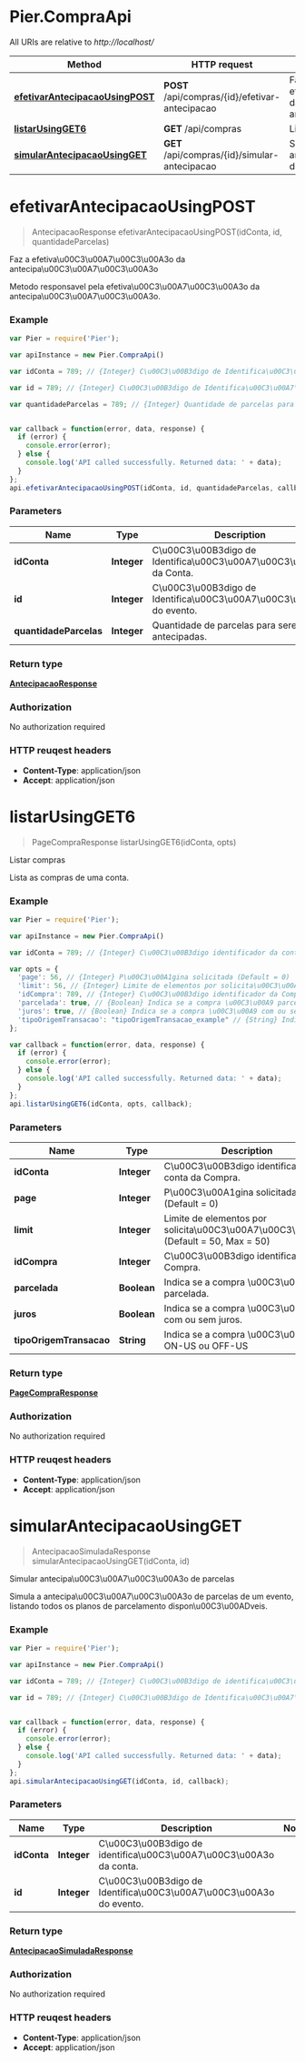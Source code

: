 # Pier.CompraApi

All URIs are relative to *http://localhost/*

Method | HTTP request | Description
------------- | ------------- | -------------
[**efetivarAntecipacaoUsingPOST**](CompraApi.md#efetivarAntecipacaoUsingPOST) | **POST** /api/compras/{id}/efetivar-antecipacao | Faz a efetiva\u00C3\u00A7\u00C3\u00A3o da antecipa\u00C3\u00A7\u00C3\u00A3o
[**listarUsingGET6**](CompraApi.md#listarUsingGET6) | **GET** /api/compras | Listar compras
[**simularAntecipacaoUsingGET**](CompraApi.md#simularAntecipacaoUsingGET) | **GET** /api/compras/{id}/simular-antecipacao | Simular antecipa\u00C3\u00A7\u00C3\u00A3o de parcelas


<a name="efetivarAntecipacaoUsingPOST"></a>
# **efetivarAntecipacaoUsingPOST**
> AntecipacaoResponse efetivarAntecipacaoUsingPOST(idConta, id, quantidadeParcelas)

Faz a efetiva\u00C3\u00A7\u00C3\u00A3o da antecipa\u00C3\u00A7\u00C3\u00A3o

Metodo responsavel pela efetiva\u00C3\u00A7\u00C3\u00A3o da antecipa\u00C3\u00A7\u00C3\u00A3o.

### Example
```javascript
var Pier = require('Pier');

var apiInstance = new Pier.CompraApi()

var idConta = 789; // {Integer} C\u00C3\u00B3digo de Identifica\u00C3\u00A7\u00C3\u00A3o da Conta.

var id = 789; // {Integer} C\u00C3\u00B3digo de Identifica\u00C3\u00A7\u00C3\u00A3o do evento.

var quantidadeParcelas = 789; // {Integer} Quantidade de parcelas para serem antecipadas.


var callback = function(error, data, response) {
  if (error) {
    console.error(error);
  } else {
    console.log('API called successfully. Returned data: ' + data);
  }
};
api.efetivarAntecipacaoUsingPOST(idConta, id, quantidadeParcelas, callback);
```

### Parameters

Name | Type | Description  | Notes
------------- | ------------- | ------------- | -------------
 **idConta** | **Integer**| C\u00C3\u00B3digo de Identifica\u00C3\u00A7\u00C3\u00A3o da Conta. | 
 **id** | **Integer**| C\u00C3\u00B3digo de Identifica\u00C3\u00A7\u00C3\u00A3o do evento. | 
 **quantidadeParcelas** | **Integer**| Quantidade de parcelas para serem antecipadas. | 

### Return type

[**AntecipacaoResponse**](AntecipacaoResponse.md)

### Authorization

No authorization required

### HTTP reuqest headers

 - **Content-Type**: application/json
 - **Accept**: application/json

<a name="listarUsingGET6"></a>
# **listarUsingGET6**
> PageCompraResponse listarUsingGET6(idConta, opts)

Listar compras

Lista as compras de uma conta.

### Example
```javascript
var Pier = require('Pier');

var apiInstance = new Pier.CompraApi()

var idConta = 789; // {Integer} C\u00C3\u00B3digo identificador da conta da Compra.

var opts = { 
  'page': 56, // {Integer} P\u00C3\u00A1gina solicitada (Default = 0)
  'limit': 56, // {Integer} Limite de elementos por solicita\u00C3\u00A7\u00C3\u00A3o (Default = 50, Max = 50)
  'idCompra': 789, // {Integer} C\u00C3\u00B3digo identificador da Compra.
  'parcelada': true, // {Boolean} Indica se a compra \u00C3\u00A9 parcelada.
  'juros': true, // {Boolean} Indica se a compra \u00C3\u00A9 com ou sem juros.
  'tipoOrigemTransacao': "tipoOrigemTransacao_example" // {String} Indica se a compra \u00C3\u00A9 ON-US ou OFF-US
};

var callback = function(error, data, response) {
  if (error) {
    console.error(error);
  } else {
    console.log('API called successfully. Returned data: ' + data);
  }
};
api.listarUsingGET6(idConta, opts, callback);
```

### Parameters

Name | Type | Description  | Notes
------------- | ------------- | ------------- | -------------
 **idConta** | **Integer**| C\u00C3\u00B3digo identificador da conta da Compra. | 
 **page** | **Integer**| P\u00C3\u00A1gina solicitada (Default = 0) | [optional] 
 **limit** | **Integer**| Limite de elementos por solicita\u00C3\u00A7\u00C3\u00A3o (Default = 50, Max = 50) | [optional] 
 **idCompra** | **Integer**| C\u00C3\u00B3digo identificador da Compra. | [optional] 
 **parcelada** | **Boolean**| Indica se a compra \u00C3\u00A9 parcelada. | [optional] 
 **juros** | **Boolean**| Indica se a compra \u00C3\u00A9 com ou sem juros. | [optional] 
 **tipoOrigemTransacao** | **String**| Indica se a compra \u00C3\u00A9 ON-US ou OFF-US | [optional] 

### Return type

[**PageCompraResponse**](PageCompraResponse.md)

### Authorization

No authorization required

### HTTP reuqest headers

 - **Content-Type**: application/json
 - **Accept**: application/json

<a name="simularAntecipacaoUsingGET"></a>
# **simularAntecipacaoUsingGET**
> AntecipacaoSimuladaResponse simularAntecipacaoUsingGET(idConta, id)

Simular antecipa\u00C3\u00A7\u00C3\u00A3o de parcelas

Simula a antecipa\u00C3\u00A7\u00C3\u00A3o de parcelas de um evento, listando todos os planos de parcelamento dispon\u00C3\u00ADveis.

### Example
```javascript
var Pier = require('Pier');

var apiInstance = new Pier.CompraApi()

var idConta = 789; // {Integer} C\u00C3\u00B3digo de identifica\u00C3\u00A7\u00C3\u00A3o da conta.

var id = 789; // {Integer} C\u00C3\u00B3digo de Identifica\u00C3\u00A7\u00C3\u00A3o do evento.


var callback = function(error, data, response) {
  if (error) {
    console.error(error);
  } else {
    console.log('API called successfully. Returned data: ' + data);
  }
};
api.simularAntecipacaoUsingGET(idConta, id, callback);
```

### Parameters

Name | Type | Description  | Notes
------------- | ------------- | ------------- | -------------
 **idConta** | **Integer**| C\u00C3\u00B3digo de identifica\u00C3\u00A7\u00C3\u00A3o da conta. | 
 **id** | **Integer**| C\u00C3\u00B3digo de Identifica\u00C3\u00A7\u00C3\u00A3o do evento. | 

### Return type

[**AntecipacaoSimuladaResponse**](AntecipacaoSimuladaResponse.md)

### Authorization

No authorization required

### HTTP reuqest headers

 - **Content-Type**: application/json
 - **Accept**: application/json

